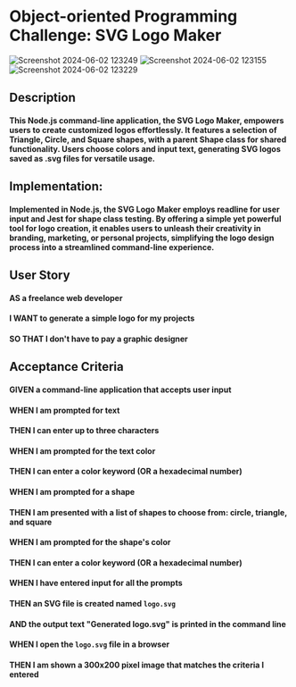 # Object-oriented Programming Challenge: SVG Logo Maker

![Screenshot 2024-06-02 123249](https://github.com/imooon/OOP-SVG-Logo-Maker/assets/110244046/9b71511d-4733-464e-828c-b184ddf5e0c2)
![Screenshot 2024-06-02 123155](https://github.com/imooon/OOP-SVG-Logo-Maker/assets/110244046/2d9f76b6-23d6-460f-b586-b561cbcd5a1b)
![Screenshot 2024-06-02 123229](https://github.com/imooon/OOP-SVG-Logo-Maker/assets/110244046/b5dadd11-b08d-4bd3-a12a-997c6aa17197)

## Description

#### This Node.js command-line application, the SVG Logo Maker, empowers users to create customized logos effortlessly. It features a selection of Triangle, Circle, and Square shapes, with a parent Shape class for shared functionality. Users choose colors and input text, generating SVG logos saved as .svg files for versatile usage.

## Implementation:

#### Implemented in Node.js, the SVG Logo Maker employs readline for user input and Jest for shape class testing. By offering a simple yet powerful tool for logo creation, it enables users to unleash their creativity in branding, marketing, or personal projects, simplifying the logo design process into a streamlined command-line experience.

## User Story

#### AS a freelance web developer
#### I WANT to generate a simple logo for my projects
#### SO THAT I don't have to pay a graphic designer

## Acceptance Criteria

#### GIVEN a command-line application that accepts user input
#### WHEN I am prompted for text
#### THEN I can enter up to three characters
#### WHEN I am prompted for the text color
#### THEN I can enter a color keyword (OR a hexadecimal number)
#### WHEN I am prompted for a shape
#### THEN I am presented with a list of shapes to choose from: circle, triangle, and square
#### WHEN I am prompted for the shape's color
#### THEN I can enter a color keyword (OR a hexadecimal number)
#### WHEN I have entered input for all the prompts
#### THEN an SVG file is created named `logo.svg`
#### AND the output text "Generated logo.svg" is printed in the command line
#### WHEN I open the `logo.svg` file in a browser
#### THEN I am shown a 300x200 pixel image that matches the criteria I entered
